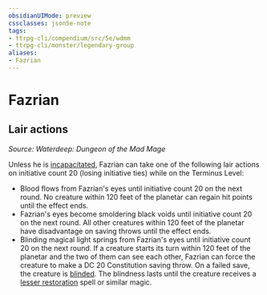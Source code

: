 ```yaml
---
obsidianUIMode: preview
cssclasses: json5e-note
tags:
- ttrpg-cli/compendium/src/5e/wdmm
- ttrpg-cli/monster/legendary-group
aliases:
- Fazrian
---
```

# Fazrian

## Lair actions
_Source: Waterdeep: Dungeon of the Mad Mage_

Unless he is [incapacitated](/3-Mechanics/CLI/Rules/conditions.md#Incapacitated), Fazrian can take one of the following lair actions on initiative count 20 (losing initiative ties) while on the Terminus Level:

- Blood flows from Fazrian's eyes until initiative count 20 on the next round. No creature within 120 feet of the planetar can regain hit points until the effect ends.  
- Fazrian's eyes become smoldering black voids until initiative count 20 on the next round. All other creatures within 120 feet of the planetar have disadvantage on saving throws until the effect ends.  
- Blinding magical light springs from Fazrian's eyes until initiative count 20 on the next round. If a creature starts its turn within 120 feet of the planetar and the two of them can see each other, Fazrian can force the creature to make a DC 20 Constitution saving throw. On a failed save, the creature is [blinded](/3-Mechanics/CLI/Rules/conditions.md#Blinded). The blindness lasts until the creature receives a [lesser restoration](/3-Mechanics/CLI/Compendium/spells/lesser-restoration.md) spell or similar magic.
